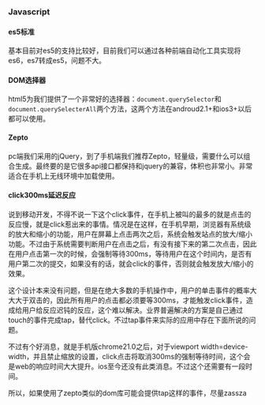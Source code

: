 ### Javascript

#### es5标准

基本目前对es5的支持比较好，目前我们可以通过各种前端自动化工具实现将es6，es7转成es5，问题不大。

#### DOM选择器

html5为我们提供了一个非常好的选择器：`document.querySelector`和`document.querySelecterAll`两个方法，这两个方法在androud2.1+和ios3+以后都可以使用。

#### Zepto

pc端我们采用的jQuery，到了手机端我们推荐Zepto，轻量级，需要什么可以组合生成。最终要的是它很多api接口都保持和jquery的兼容，体积也非常小。非常适合在手机上无线环境中加载使用。

#### click300ms延迟反应

说到移动开发，不得不说一下这个click事件，在手机上被叫的最多的就是点击的反应慢，就是click惹出来的事情。情况是在这样，在手机早期，浏览器有系统级的放大和缩小的功能，用户在屏幕上点击两次之后，系统会触发站点的放大/缩小功能。不过由于系统需要判断用户在点击之后，有没有接下来的第二次点击，因此在用户点击第一次的时候，会强制等待300ms，等待用户在这个时间内，是否有用户第二次的提交，如果没有的话，就会click的事件，否则就会触发放大/缩小的效果。

这个设计本来没有问题，但是在绝大多数的手机操作中，用户的单击事件的概率大大大于双击的，因此所有用户的点击都必须要等300ms，才能触发click事件，造成给用户给反应迟钝的反应，这个难以解决。业界普遍解决的方案是自己通过touch的事件完成tap，替代click。不过tap事件来实际的应用中存在下面所说的问题。

不过有个好消息，就是手机版chrome21.0之后，对于viewport width=device-width，并且禁止缩放的设置，click点击将取消300ms的强制等待时间，这个会是web的响应时间大大提升。ios至今还没有此类消息。不过这个还需要有一段时间。

所以，如果使用了zepto类似的dom库可能会提供tap这样的事件，尽量zassza

